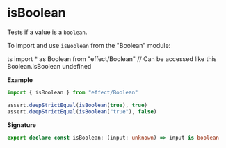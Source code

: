 # isBoolean

Tests if a value is a `boolean`.

To import and use `isBoolean` from the "Boolean" module:

ts
import \* as Boolean from "effect/Boolean"
// Can be accessed like this
Boolean.isBoolean
undefined

**Example**

```ts
import { isBoolean } from "effect/Boolean"

assert.deepStrictEqual(isBoolean(true), true)
assert.deepStrictEqual(isBoolean("true"), false)
```

**Signature**

```ts
export declare const isBoolean: (input: unknown) => input is boolean
```

